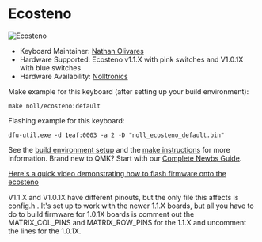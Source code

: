Ecosteno
===

![Ecosteno](https://nolltronics.com/wp-content/uploads/2021/04/Noll-Steno-Front-Angle.jpg)

* Keyboard Maintainer: [Nathan Olivares](https://github.com/nkotech)
* Hardware Supported: Ecosteno v1.1.X with pink switches and V1.0.1X with blue switches
* Hardware Availability: [Nolltronics](https://nolltronics.com/product/ecosteno)

Make example for this keyboard (after setting up your build environment):

    make noll/ecosteno:default

Flashing example for this keyboard:

    dfu-util.exe -d 1eaf:0003 -a 2 -D "noll_ecosteno_default.bin"

See the [build environment setup](https://docs.qmk.fm/#/getting_started_build_tools) and the [make instructions](https://docs.qmk.fm/#/getting_started_make_guide) for more information. Brand new to QMK? Start with our [Complete Newbs Guide](https://docs.qmk.fm/#/newbs). 

[Here's a quick video demonstrating how to flash firmware onto the ecosteno](https://youtu.be/dqeZ40PPEW4)

V1.1.X and V1.0.1X have different pinouts, but the only file this affects is config.h . It's set up to work with the newer 1.1.X boards, but all you have to do to build firmware for 1.0.1X boards is comment out the MATRIX_COL_PINS and MATRIX_ROW_PINS for the 1.1.X and uncomment the lines for the 1.0.1X.